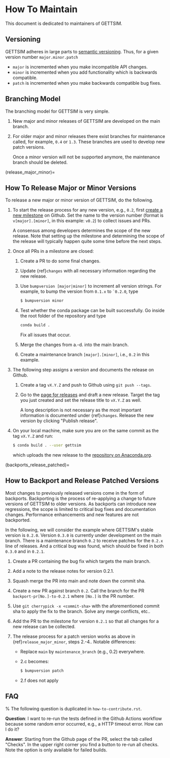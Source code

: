 # How To Maintain

This document is dedicated to maintainers of GETTSIM.

## Versioning

GETTSIM adheres in large parts to [semantic versioning](https://semver.org). Thus, for a
given version number `major.minor.patch`

- `major` is incremented when you make incompatible API changes.
- `minor` is incremented when you add functionality which is backwards compatible.
- `patch` is incremented when you make backwards compatible bug fixes.

## Branching Model

The branching model for GETTSIM is very simple.

1. New major and minor releases of GETTSIM are developed on the main branch.

1. For older major and minor releases there exist branches for maintenance called, for
   example, `0.4` or `1.3`. These branches are used to develop new patch versions.

   Once a minor version will not be supported anymore, the maintenance branch should be
   deleted.

(release_major_minor)=

## How To Release Major or Minor Versions

To release a new major or minor version of GETTSIM, do the following.

1. To start the release process for any new version, e.g., `0.2`, first
   [create a new milestone](https://github.com/iza-institute-of-labor-economics/gettsim/milestones/new)
   on Github. Set the name to the version number (format is `v[major].[minor]`, in this
   example: `v0.2`) to collect issues and PRs.

   A consensus among developers determines the scope of the new release. Note that
   setting up the milestone and determining the scope of the release will typically
   happen quite some time before the next steps.

1. Once all PRs in a milestone are closed:

   1. Create a PR to do some final changes.

   1. Update {ref}`changes` with all necessary information regarding the new release.

   1. Use `bumpversion [major|minor]` to increment all version strings. For example, to
      bump the version from `0.1.x` to `` `0.2.0 ``, type

      ```bash
      $ bumpversion minor
      ```

   1. Test whether the conda package can be built successfully. Go inside the root
      folder of the repository and type

      ```bash
      conda build .
      ```

      Fix all issues that occur.

   1. Merge the changes from a.-d. into the main branch.

   1. Create a maintenance branch `[major].[minor]`, i.e., `0.2` in this example.

1. The following step assigns a version and documents the release on Github.

   1. Create a tag `vX.Y.Z` and push to Github using `git push --tags`.

   1. Go to the
      [page for releases](https://github.com/iza-institute-of-labor-economics/gettsim/releases)
      and draft a new release. Target the tag you just created and set the release title
      to `vX.Y.Z` as well.

      A long description is not necessary as the most important information is
      documented under {ref}`changes`. Release the new version by clicking "Publish
      release".

1. On your local machine, make sure you are on the same commit as the tag `vX.Y.Z` and
   run:

   ```bash
   $ conda build . --user gettsim
   ```

   which uploads the new release to the
   [repository on Anaconda.org](https://anaconda.org/gettsim/gettsim).

(backports_release_patched)=

## How to Backport and Release Patched Versions

Most changes to previously released versions come in the form of backports. Backporting
is the process of re-applying a change to future versions of GETTSIM to older versions.
As backports can introduce new regressions, the scope is limited to critical bug fixes
and documentation changes. Performance enhancements and new features are not backported.

In the following, we will consider the example where GETTSIM's stable version is
`0.2.0`. Version `0.3.0` is currently under development on the main branch. There is a
maintenance branch `0.2` to receive patches for the `0.2.x` line of releases. And a
critical bug was found, which should be fixed in both `0.3.0` and in `0.2.1`.

1. Create a PR containing the bug fix which targets the main branch.

1. Add a note to the release notes for version 0.2.1.

1. Squash merge the PR into main and note down the commit sha.

1. Create a new PR against branch `0.2`. Call the branch for the PR
   `backport-pr[No.]-to-0.2.1` where `[No.]` is the PR number.

1. Use `git cherrypick -x <commit-sha>` with the aforementioned commit sha to apply the
   fix to the branch. Solve any merge conflicts, etc..

1. Add the PR to the milestone for version `0.2.1` so that all changes for a new release
   can be collected.

1. The release process for a patch version works as above in {ref}`release_major_minor`,
   steps 2.-4.. Notable differences:

   - Replace `main` by `maintenance_branch` (e.g., 0.2) everywhere.

   - 2.c becomes:

     ```bash
     $ bumpversion patch
     ```

   - 2.f does not apply

## FAQ

% The following question is duplicated in `how-to-contribute.rst`.

**Question**: I want to re-run the tests defined in the Github Actions workflow because
some random error occurred, e.g., a HTTP timeout error. How can I do it?

**Answer**: Starting from the Github page of the PR, select the tab called "Checks". In
the upper right corner you find a button to re-run all checks. Note the option is only
available for failed builds.
